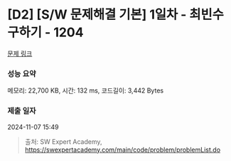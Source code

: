 # [D2] [S/W 문제해결 기본] 1일차 - 최빈수 구하기 - 1204 

[문제 링크](https://swexpertacademy.com/main/code/problem/problemDetail.do?contestProbId=AV13zo1KAAACFAYh) 

### 성능 요약

메모리: 22,700 KB, 시간: 132 ms, 코드길이: 3,442 Bytes

### 제출 일자

2024-11-07 15:49



> 출처: SW Expert Academy, https://swexpertacademy.com/main/code/problem/problemList.do